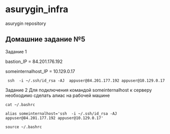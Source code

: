 # asurygin_infra
asurygin repository



## Домашние задание №5
Задание 1

bastion_IP = 84.201.176.192

someinternalhost_IP  = 10.129.0.17
```
 ssh  -i ~/.ssh/id_rsa -AJ  appuser@84.201.177.192 appuser@10.129.0.17
```

Задание 2
Для подключения командой someinternalhost к серверу необходимо сделать алиас на рабочей машине
```
cat ~/.bashrc

alias someinternalhost='ssh  -i ~/.ssh/id_rsa -AJ  appuser@84.201.177.192 appuser@10.129.0.17'

source ~/.bashrc
